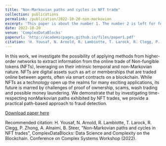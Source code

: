 ```yaml
---
title: "Non-Markovian paths and cycles in NFT trade"
collection: publications
permalink: /publication/2022-10-20-non-markovian
excerpt: 'This paper is about the number 1. The number 2 is left for future work.'
date: 2022-10-20
venue: 'ComplexDataBlocks'
paperurl: 'http://academicpages.github.io/files/paper1.pdf'
citation: 'H. Yousaf, N. Arnold, R. Lambiotte, T. Larock, R. Clegg, P. Zhong, A. Alnaimi, B. Steer. (2022). &quot;Non-Markovian paths and cycles in NFT trades. &quot; ComplexDataBlocks: Data Science and Complexity on the Blockchain. Conference on Complex Systems Workshop (2022). 1(1).'
---
```

In this work, we investigate the possibility of applying methods from higher-order networks to extract information from the online trade of Non-fungible tokens (NFTs), leveraging on their intrinsic temporal and non-Markovian nature. NFTs are digital assets such as art or memberships that are traded online between agents, often via smart contracts on a blockchain. While NFTs as a technology open up the realms for many exciting applications, its future is marred by challenges of proof of ownership, scams, wash trading and possible money laundering. We demonstrate that by investigating time-respecting nonMarkovian paths exhibited by NFT trades, we provide a practical path-based approach to fraud detection.

[Download paper here](http://academicpages.github.io/files/paper1.pdf)

Recommended citation: H. Yousaf, N. Arnold, R. Lambiotte, T. Larock, R. Clegg, P. Zhong, A. Alnaimi, B. Steer, "Non-Markovian paths and cycles in NFT trades", ComplexDataBlocks: Data Science and Complexity on the Blockchain. Conference on Complex Systems Workshop (2022). 